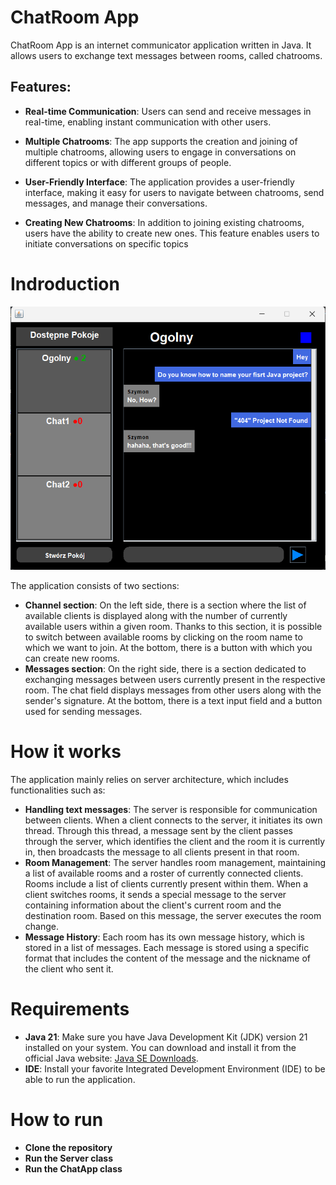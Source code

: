 # ChatRoom App
ChatRoom App is an internet communicator application written in Java. It allows users to exchange text messages between rooms, called chatrooms.

## Features:

- **Real-time Communication**: Users can send and receive messages in real-time, enabling instant communication with other users.
  
- **Multiple Chatrooms**: The app supports the creation and joining of multiple chatrooms, allowing users to engage in conversations on different topics or with different groups of people.

- **User-Friendly Interface**: The application provides a user-friendly interface, making it easy for users to navigate between chatrooms, send messages, and manage their conversations.
   
-  **Creating New Chatrooms**: In addition to joining existing chatrooms, users have the ability to create new ones. This feature enables users to initiate conversations on specific topics

# Indroduction
![TEXT](Images/ChatRoomScreen.png)

The application consists of two sections:
- **Channel section**: On the left side, there is a section where the list of available clients is displayed along with the number of currently available users within a given room. Thanks to this section, it is possible to switch between available rooms by clicking on the room name to which we want to join. At the bottom, there is a button with which you can create new rooms.
-  **Messages section**: On the right side, there is a section dedicated to exchanging messages between users currently present in the respective room. The chat field displays messages from other users along with the sender's signature. At the bottom, there is a text input field and a button used for sending messages.

# How it works
The application mainly relies on server architecture, which includes functionalities such as:
- **Handling text messages**: The server is responsible for communication between clients. When a client connects to the server, it initiates its own thread. Through this thread, a message sent by the client passes through the server, which identifies the client and the room it is currently in, then broadcasts the message to all clients present in that room.
- **Room Management**: The server handles room management, maintaining a list of available rooms and a roster of currently connected clients. Rooms include a list of clients currently present within them. When a client switches rooms, it sends a special message to the server containing information about the client's current room and the destination room. Based on this message, the server executes the room change.
- **Message History**: Each room has its own message history, which is stored in a list of messages. Each message is stored using a specific format that includes the content of the message and the nickname of the client who sent it.

# Requirements
- **Java 21**: Make sure you have Java Development Kit (JDK) version 21 installed on your system. You can download and install it from the official Java website: [Java SE Downloads](https://www.oracle.com/java/technologies/javase-jdk11-downloads.html).
- **IDE**: Install your favorite Integrated Development Environment (IDE) to be able to run the application.
# How to run
- **Clone the repository**
- **Run the Server class**
- **Run the ChatApp class**
